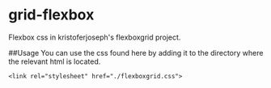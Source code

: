 # grid-flexbox
Flexbox css in kristoferjoseph's flexboxgrid project.

##Usage 
You can use the css found here by adding it to the directory where the relevant html is located.
```
<link rel="stylesheet" href="./flexboxgrid.css">
```
